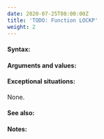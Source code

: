 ```yaml
---
date: 2020-07-25T08:00:00Z
title: 'TODO: Function LOCKP'
weight: 2
---
```


#### Syntax:

#### Arguments and values:

#### Exceptional situations:

None.

#### See also:

#### Notes:
